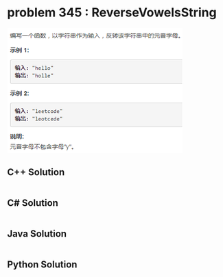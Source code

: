 
# problem 345 : ReverseVowelsString

<img src="https://github.com/Peefy/PeefyLeetCode/blob/master/doc/301-400/345.ReverseVowelsString/problem.png"/>

## C++ Solution

```c++


```

## C# Solution

```csharp


```

## Java Solution

```java


```

## Python Solution

```python



```





